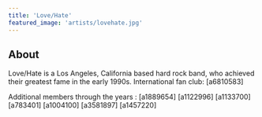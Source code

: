 ```yaml
---
title: 'Love/Hate'
featured_image: 'artists/lovehate.jpg'
---
```


## About

Love/Hate is a Los Angeles, California based hard rock band, who achieved their greatest fame in the early 1990s.
International fan club: [a6810583]

Additional members through the years :
[a1889654]
[a1122996]
[a1133700]
[a783401]
[a1004100]
[a3581897]
[a1457220]
